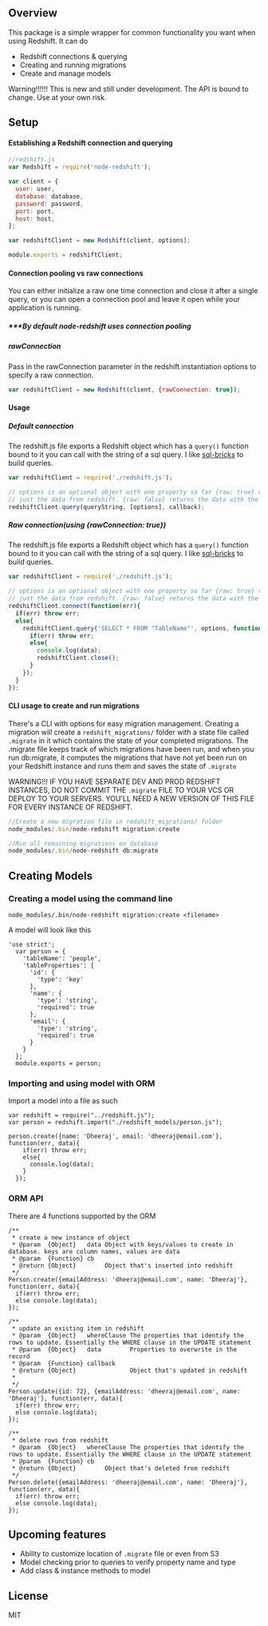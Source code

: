 ## Overview
This package is a simple wrapper for common functionality you want when using Redshift. It can do
- Redshift connections & querying
- Creating and running migrations
- Create and manage models

Warning!!!!!! This is new and still under development. The API is bound to change. Use at your own risk.

## Setup
#### Establishing a Redshift connection and querying
```javascript
//redshift.js
var Redshift = require('node-redshift');

var client = {
  user: user,
  database: database,
  password: password,
  port: port,
  host: host,
};

var redshiftClient = new Redshift(client, options);

module.exports = redshiftClient;
```
#### Connection pooling vs raw connections
You can either initialize a raw one time connection and close it after a single query, or you can open a connection pool and leave it open while your application is running.

##### ***By default node-redshift uses connection pooling
#### 
##### rawConnection
Pass in the rawConnection parameter in the redshift instantiation options to specify a raw connection.
```javascript
var redshiftClient = new Redshift(client, {rawConnection: true});
```
#### Usage
##### Default connection
The redshift.js file exports a Redshift object which has a `query()` function bound to it you can call with the string of a sql query. I like [sql-bricks](http://csnw.github.io/sql-bricks/) to build queries.
```javascript
var redshiftClient = require('./redshift.js');

// options is an optional object with one property so far {raw: true} returns 
// just the data from redshift. {raw: false} returns the data with the pg object
redshiftClient.query(queryString, [options], callback);
```

##### Raw connection(using {rawConnection: true})
The redshift.js file exports a Redshift object which has a `query()` function bound to it you can call with the string of a sql query. I like [sql-bricks](http://csnw.github.io/sql-bricks/) to build queries.
```javascript
var redshiftClient = require('./redshift.js');

// options is an optional object with one property so far {raw: true} returns 
// just the data from redshift. {raw: false} returns the data with the pg object
redshiftClient.connect(function(err){
  if(err) throw err;
  else{
    redshiftClient.query('SELECT * FROM "TableName"', options, function(err, data){
      if(err) throw err;
      else{
        console.log(data);
        redshiftClient.close();
      }
    });
  }
});
```

#### CLI usage to create and run migrations
There's a CLI with options for easy migration management. Creating a migration will create a `redshift_migrations/` folder with a state file called `.migrate` in it which contains the state of your completed migrations. The .migrate file keeps track of which migrations have been run, and when you run db:migrate, it computes the migrations that have not yet been run on your Redshift instance and runs them and saves the state of `.migrate`

WARNING!!! IF YOU HAVE SEPARATE DEV AND PROD REDSHIFT INSTANCES, DO NOT COMMIT THE `.migrate` FILE TO YOUR VCS OR DEPLOY TO YOUR SERVERS. YOU'LL NEED A NEW VERSION OF THIS FILE FOR EVERY INSTANCE OF REDSHIFT.
```javascript
//Create a new migration file in redshift_migrations/ folder
node_modules/.bin/node-redshift migration:create

//Run all remaining migrations on database
node_modules/.bin/node-redshift db:migrate
```

## Creating Models
### Creating a model using the command line
```
node_modules/.bin/node-redshift migration:create <filename>
```

A model will look like this
```
'use strict';
  var person = {
    'tableName': 'people',
    'tableProperties': {
      'id': {
        'type': 'key'
      },
      'name': { 
        'type': 'string',
        'required': true
      },
      'email': { 
        'type': 'string',
        'required': true
      }
    }
  };
  module.exports = person;
```
### Importing and using model with ORM
Import a model into a file as such
```
var redshift = require("../redshift.js");
var person = redshift.import("./redshift_models/person.js");

person.create({name: 'Dheeraj', email: 'dheeraj@email.com'}, function(err, data){
    if(err) throw err;
    else{
      console.log(data);
    }
  });
```

### ORM API
There are 4 functions supported by the ORM
```
/**
 * create a new instance of object
 * @param  {Object}   data Object with keys/values to create in database. keys are column names, values are data
 * @param  {Function} cb   
 * @return {Object}        Object that's inserted into redshift
 */
Person.create({emailAddress: 'dheeraj@email.com', name: 'Dheeraj'}, function(err, data){
  if(err) throw err;
  else console.log(data);
});
 
/**
 * update an existing item in redshift
 * @param  {Object}   whereClause The properties that identify the rows to update. Essentially the WHERE clause in the UPDATE statement
 * @param  {Object}   data        Properties to overwrite in the record
 * @param  {Function} callback    
 * @return {Object}               Object that's updated in redshift
 *
 */
Person.update({id: 72}, {emailAddress: 'dheeraj@email.com', name: 'Dheeraj'}, function(err, data){
  if(err) throw err;
  else console.log(data);
});

/**
 * delete rows from redshift
 * @param  {Object}   whereClause The properties that identify the rows to update. Essentially the WHERE clause in the UPDATE statement
 * @param  {Function} cb   
 * @return {Object}        Object that's deleted from redshift
 */
Person.delete({emailAddress: 'dheeraj@email.com', name: 'Dheeraj'}, function(err, data){
  if(err) throw err;
  else console.log(data);
});
```

## Upcoming features
- Ability to customize location of `.migrate` file or even from S3
- Model checking prior to queries to verify property name and type
- Add class & instance methods to model

## License
MIT